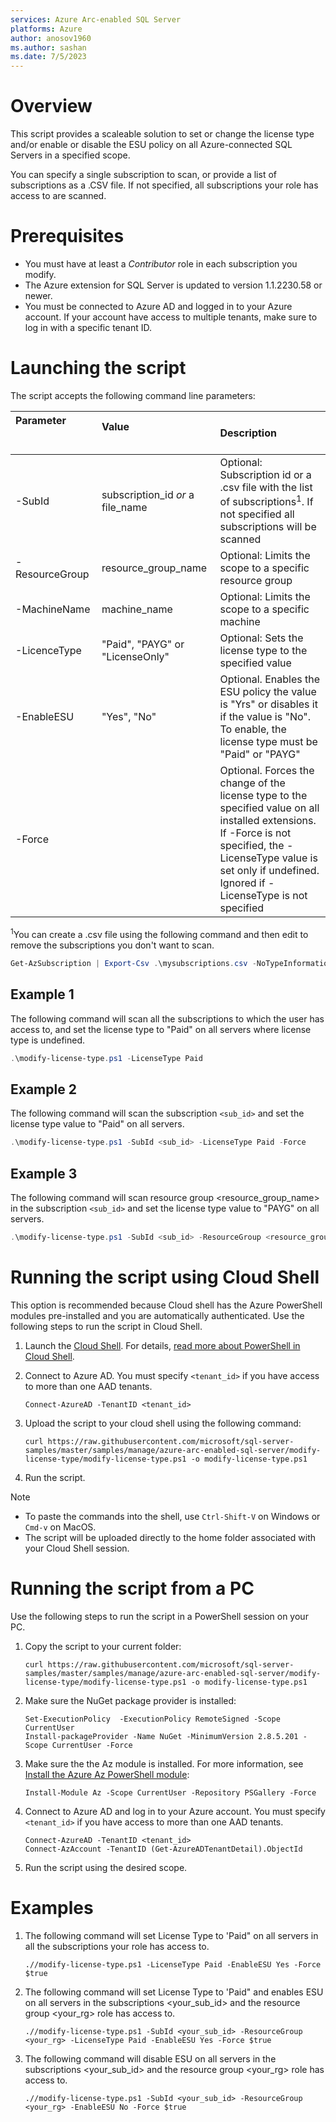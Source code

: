 ```yaml
---
services: Azure Arc-enabled SQL Server
platforms: Azure
author: anosov1960
ms.author: sashan
ms.date: 7/5/2023
---
```



# Overview

This script provides a scaleable solution to set or change the license type and/or enable or disable the ESU policy on all Azure-connected SQL Servers in a specified scope.

You can specify a single subscription to scan, or provide a list of subscriptions as a .CSV file.
If not specified, all subscriptions your role has access to are scanned.

# Prerequisites

- You must have at least a *Contributor* role in each subscription you modify.
- The Azure extension for SQL Server is updated to version 1.1.2230.58 or newer.
- You must be connected to Azure AD and logged in to your Azure account. If your account have access to multiple tenants, make sure to log in with a specific tenant ID.


# Launching the script

The script accepts the following command line parameters:

| **Parameter** &nbsp; &nbsp; &nbsp; &nbsp; &nbsp; &nbsp; &nbsp; &nbsp; &nbsp; &nbsp; &nbsp; &nbsp; &nbsp; &nbsp; &nbsp; &nbsp; &nbsp; &nbsp; &nbsp; &nbsp;  | **Value** &nbsp; &nbsp; &nbsp; &nbsp; &nbsp; &nbsp; &nbsp; &nbsp; &nbsp; &nbsp; &nbsp; &nbsp; &nbsp; &nbsp; &nbsp; &nbsp;&nbsp; &nbsp; &nbsp; &nbsp; &nbsp; &nbsp; &nbsp; &nbsp; &nbsp; &nbsp; &nbsp; &nbsp; &nbsp; &nbsp; &nbsp; &nbsp;&nbsp; &nbsp; &nbsp; &nbsp; | **Description** |
|:--|:--|:--|
|-SubId|subscription_id *or* a file_name|Optional: Subscription id or a .csv file with the list of subscriptions<sup>1</sup>. If not specified all subscriptions will be scanned|
|-ResourceGroup |resource_group_name|Optional: Limits the scope  to a specific resource group|
|-MachineName |machine_name|Optional: Limits the scope to a specific machine|
|-LicenceType | "Paid", "PAYG" or "LicenseOnly"| Optional: Sets the license type to the specified value |
|-EnableESU | "Yes", "No" | Optional. Enables the ESU policy the value is "Yrs" or disables it if the value is "No". To enable, the license type must be "Paid" or "PAYG"|
|-Force| |Optional. Forces the change of the license type to the specified value on all installed extensions. If -Force is not specified, the -LicenseType value is set only if undefined. Ignored if -LicenseType  is not specified|

<sup>1</sup>You can create a .csv file using the following command and then edit to remove the subscriptions you don't  want to scan.
```PowerShell
Get-AzSubscription | Export-Csv .\mysubscriptions.csv -NoTypeInformation
```

## Example 1

The following command will scan all the subscriptions to which the user has access to, and set the license type to "Paid" on all servers where license type is undefined.

```PowerShell
.\modify-license-type.ps1 -LicenseType Paid
```

## Example 2

The following command will scan the subscription `<sub_id>` and set the license type value to "Paid" on all servers.

```PowerShell
.\modify-license-type.ps1 -SubId <sub_id> -LicenseType Paid -Force
```

## Example 3

The following command will scan resource group <resource_group_name> in the subscription `<sub_id>` and set the license type value to "PAYG" on all servers.

```PowerShell
.\modify-license-type.ps1 -SubId <sub_id> -ResourceGroup <resource_group_name> -LicenseType PAYG -Force
```

# Running the script using Cloud Shell

This option is recommended because Cloud shell has the Azure PowerShell modules pre-installed and you are automatically authenticated.  Use the following steps to run the script in Cloud Shell.

1. Launch the [Cloud Shell](https://shell.azure.com/). For details, [read more about PowerShell in Cloud Shell](https://aka.ms/pscloudshell/docs).

1. Connect to Azure AD. You must specify `<tenant_id>` if you have access to more than one AAD tenants.

    ```console
   Connect-AzureAD -TenantID <tenant_id>
    ```

1. Upload the script to your cloud shell using the following command:

    ```console
    curl https://raw.githubusercontent.com/microsoft/sql-server-samples/master/samples/manage/azure-arc-enabled-sql-server/modify-license-type/modify-license-type.ps1 -o modify-license-type.ps1
    ```

1. Run the script. 

> [!NOTE]
> - To paste the commands into the shell, use `Ctrl-Shift-V` on Windows or `Cmd-v` on MacOS.
> - The script will be uploaded directly to the home folder associated with your Cloud Shell session.

# Running the script from a PC


Use the following steps to run the script in a PowerShell session on your PC.

1. Copy the script to your current folder:

    ```console
    curl https://raw.githubusercontent.com/microsoft/sql-server-samples/master/samples/manage/azure-arc-enabled-sql-server/modify-license-type/modify-license-type.ps1 -o modify-license-type.ps1
    ```

1. Make sure the NuGet package provider is installed:

    ```console
    Set-ExecutionPolicy  -ExecutionPolicy RemoteSigned -Scope CurrentUser
    Install-packageProvider -Name NuGet -MinimumVersion 2.8.5.201 -Scope CurrentUser -Force
    ```

1. Make sure the the Az module is installed. For more information, see [Install the Azure Az PowerShell module](https://learn.microsoft.com/powershell/azure/install-az-ps):

    ```console
    Install-Module Az -Scope CurrentUser -Repository PSGallery -Force
    ```

1. Connect to Azure AD and log in to your Azure account. You must specify `<tenant_id>` if you have access to more than one AAD tenants.

    ```console
    Connect-AzureAD -TenantID <tenant_id>
    Connect-AzAccount -TenantID (Get-AzureADTenantDetail).ObjectId
    ```

1. Run the script using the desired scope. 
    
# Examples

1. The following command will set License Type to 'Paid" on all servers in all the subscriptions your role has access to.

    ```console
   .//modify-license-type.ps1 -LicenseType Paid -EnableESU Yes -Force $true
    ```
1. The following command will set License Type to 'Paid" and enables ESU on all servers in the subscriptions <your_sub_id> and the resource group <your_rg> role has access to.
    
    ```console
   .//modify-license-type.ps1 -SubId <your_sub_id> -ResourceGroup <your_rg> -LicenseType Paid -EnableESU Yes -Force $true
    ```
1. The following command will disable ESU on all servers in the subscriptions <your_sub_id> and the resource group <your_rg> role has access to.
    
    ```console
   .//modify-license-type.ps1 -SubId <your_sub_id> -ResourceGroup <your_rg> -EnableESU No -Force $true
    ```